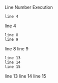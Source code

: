 Line Number Execution

``` cat
line 4
```

<!-- notebook output start -->
<!-- notebook output modified 2025-03-13T19:18:11 -->

line 4

<!-- notebook output end -->

``` cat
line 8
line 9
```

<!-- notebook output start -->
<!-- notebook output modified 2025-03-13T19:18:11 -->

line 8
line 9

<!-- notebook output end -->

``` cat
line 13
line 14
line 15
```

<!-- notebook output start -->
<!-- notebook output modified 2025-03-13T19:18:11 -->

line 13
line 14
line 15

<!-- notebook output end -->
